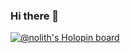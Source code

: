 ### Hi there 👋

[![@nolith's Holopin board](https://holopin.io/api/user/board?user=nolith)](https://holopin.io/@nolith)

<!--
**nolith/nolith** is a ✨ _special_ ✨ repository because its `README.md` (this file) appears on your GitHub profile.

Here are some ideas to get you started:

- 🔭 I’m currently working on ...
- 🌱 I’m currently learning ...
- 👯 I’m looking to collaborate on ...
- 🤔 I’m looking for help with ...
- 💬 Ask me about ...
- 📫 How to reach me: ...
- 😄 Pronouns: ...
- ⚡ Fun fact: ...
-->
